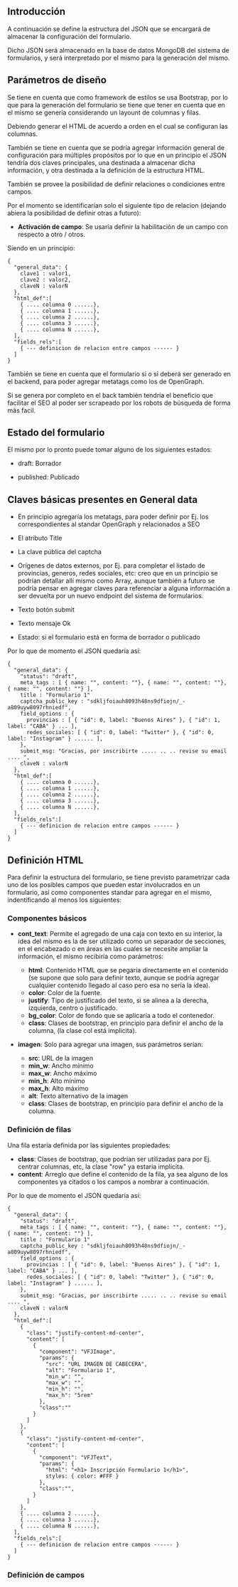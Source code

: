 ## Introducción

A continuación se define la estructura del JSON que se encargará de almacenar la configuración del formulario.

Dicho JSON será almacenado en la base de datos MongoDB del sistema de formularios, y será interpretado por el 
mismo para la generación del mismo.

## Parámetros de diseño

Se tiene en cuenta que como framework de estilos se usa Bootstrap, por lo que para la generación del formulario
se tiene que tener en cuenta que en el mismo se genería considerando un layount de columnas y filas.

Debiendo generar el HTML de acuerdo a orden en el cual se configuran las columnas.

También se tiene en cuenta que se podría agregar información general de configuración para múltiples propósitos
por lo que en un principio el JSON tendría dos claves principales, una destinada a almacenar dicha información, 
y otra destinada a la definición de la estructura HTML.

También se provee la posibilidad de definir relaciones o condiciones entre campos.

Por el momento se identificarían solo el siguiente tipo de relacion (dejando abiera la posibilidad de definir otras a futuro):

- **Activación de campo**: Se usaría definir la habilitación de un campo con respecto a otro / otros.

Siendo en un principio:
```
{
  "general_data": {
    clave1 : valor1,
    clave2 : valor2,
    claveN : valorN
  },
  "html_def":[
    { .... columna 0 ......},
    { .... columna 1 ......},
    { .... columna 2 ......},
    { .... columna 3 ......},
    { .... columna N ......},
  ],
  "fields_rels":[
    { --- definicion de relacion entre campos ------ }
  ]
}
```
También se tiene en cuenta que el formulario si o si deberá ser generado en el backend, para poder agregar 
metatags como los de OpenGraph.

Si se genera por completo en el back también tendría el beneficio que facilitar el SEO al poder ser scrapeado
por los robots de búsqueda de forma más facil.

## Estado del formulario
El mismo por lo pronto puede tomar alguno de los siguientes estados:
- draft: Borrador

- published: Publicado

## Claves básicas presentes en General data

- En principio agregaría los metatags, para poder definir por Ej. los correspondientes al standar OpenGraph
y relacionados a SEO

- El atributo Title

- La clave pública del captcha

- Orígenes de datos externos, por Ej. para completar el listado de provincias, generos, redes sociales, etc: creo que en un principio se podrían detallar allí mismo como Array, aunque también a futuro se podría pensar en agregar claves para referenciar a alguna información a ser devuelta por un nuevo endpoint del sistema de formularios.

- Texto botón submit

- Texto mensaje Ok

- Estado: si el formulario está en forma de borrador o publicado

Por lo que de momento el JSON quedaría así:
```
{
  "general_data": {
    "status": "draft",
    meta_tags : [ { name: "", content: ""}, { name: "", content: ""}, { name: "", content: ""} ],
    title : "Formulario 1"
    captcha_public_key : "sdkljfoiauh8093h48ns9dfiojn/_-a809uyw8097rhniedf",
    field_options : {
      provincias : [ { "id": 0, label: "Buenos Aires" }, { "id": 1, label: "CABA" } ... ],
      redes_sociales: [ { "id": 0, label: "Twitter" }, { "id": 0, label: "Instagram" } ...... ],
    },
    submit_msg: "Gracias, por inscribirte ..... .. .. revise su email .... ",
    claveN : valorN
  },
  "html_def":[
    { .... columna 0 ......},
    { .... columna 1 ......},
    { .... columna 2 ......},
    { .... columna 3 ......},
    { .... columna N ......},
  ],
  "fields_rels":[
    { --- definicion de relacion entre campos ------ }
  ]
}
```

## Definición HTML

Para definir la estructura del formulario, se tiene previsto parametrizar cada uno de los posibles campos
que pueden estar involucrados en un formulario, así como componentes standar para agregar en el mismo, indentificando al menos los siguientes:

### Componentes básicos

- **cont_text**: Permite el agregado de una caja con texto en su interior, la idea del mismo es la de ser
utilizado como un separador de secciones, en el encabezado o en áreas en las cuales se necesite ampliar la 
información, el mismo recibiría como parámetros:
  - **html**: Contenido HTML que se pegaría directamente en el contenido (se supone que solo para definir texto, aunque se podría agregar cualquier contenido llegado al caso pero esa no sería la idea).
  - **color**: Color de la fuente.
  - **justify**: Tipo de justificado del texto, si se alinea a la derecha, izquierda, centro o justificado.
  - **bg_color**: Color de fondo que se aplicaría a todo el contenedor.
  - **class**: Clases de bootstrap, en principio para definir el ancho de la columna, (la clase col está implicita).

- **imagen**: Solo para agregar una imagen, sus parámetros serían:
  - **src**: URL de la imagen
  - **min_w**: Ancho mínimo
  - **max_w**: Ancho máximo
  - **min_h**: Alto mínimo
  - **max_h**: Alto máximo
  - **alt**: Texto alternativo de la imagen
  - **class**: Clases de bootstrap, en principio para definir el ancho de la columna.

### Definición de filas

Una fila estaría definida por las siguientes propiedades:

- **class**: Clases de bootstrap, que podrían ser utilizadas para por Ej. centrar columnas, etc, la clase "row" ya estaría implicita.
- **content**: Arreglo que define el contenido de la fila, ya sea alguno de los componentes ya citados o los campos a nombrar a continuación.

Por lo que de momento el JSON quedaría así:
```
{
  "general_data": {
    "status": "draft",
    meta_tags : [ { name: "", content: ""}, { name: "", content: ""}, { name: "", content: ""} ],
    title : "Formulario 1"
    captcha_public_key : "sdkljfoiauh8093h48ns9dfiojn/_-a809uyw8097rhniedf",
    field_options : {
      provincias : [ { "id": 0, label: "Buenos Aires" }, { "id": 1, label: "CABA" } ... ],
      redes_sociales: [ { "id": 0, label: "Twitter" }, { "id": 0, label: "Instagram" } ...... ],
    },
    submit_msg: "Gracias, por inscribirte ..... .. .. revise su email .... ",
    claveN : valorN
  },
  "html_def":[
    { 
      "class": "justify-content-md-center", 
      "content": [
        {
          "component": "VFJImage",
          "params": {
            "src": "URL IMAGEN DE CABECERA",
            "alt": "Formulario 1",
            "min_w": "",
            "max_w": "",
            "min_h": "",
            "max_h": "5rem"
          },
          "class":""
        }
      ] 
    },
    {
      "class": "justify-content-md-center", 
      "content": [
        {
          "component": "VFJText",
          "params": {
            "html": "<h1> Inscripción Formulario 1</h1>",
            styles: { color: #FFF }
          },
          "class":"",
        }
      ]
    },
    { .... columna 2 ......},
    { .... columna 3 ......},
    { .... columna N ......},
  ],
  "fields_rels":[
    { --- definicion de relacion entre campos ------ }
  ]
}
```

### Definición de campos
